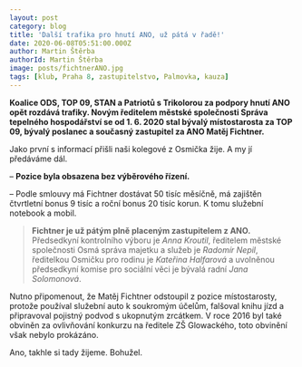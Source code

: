 ```yaml
---
layout: post
category: blog
title: 'Další trafika pro hnutí ANO, už pátá v řadě!'
date: 2020-06-08T05:51:00.000Z
author: Martin Štěrba
authorId: Martin Štěrba
image: posts/fichtnerANO.jpg
tags: [klub, Praha 8, zastupitelstvo, Palmovka, kauza]
---
```


**Koalice ODS, TOP 09, STAN a Patriotů s Trikolorou za podpory hnutí ANO opět rozdává trafiky. Novým ředitelem městské společnosti Správa tepelného hospodářství se od 1. 6. 2020 stal bývalý místostarosta za TOP 09, bývalý poslanec a současný zastupitel za ANO Matěj Fichtner.**

Jako první s informací přišli naši kolegové z Osmička žije. A my jí předáváme dál.

– **Pozice byla obsazena bez výběrového řízení.**

– Podle smlouvy má Fichtner dostávat 50 tisíc měsíčně, má zajištěn čtvrtletní bonus 9 tisíc a roční bonus 20 tisíc korun. K tomu služební notebook a mobil.

> **Fichtner je už pátým plně placeným zastupitelem z ANO.** Předsedkyní kontrolního výboru je *Anna Kroutil*, ředitelem městské společnosti Osmá správa majetku a služeb je *Radomír Nepil*, ředitelkou Osmičku pro rodinu je *Kateřina Halfarová* a uvolněnou předsedkyní komise pro sociální věci je bývalá radní *Jana Solomonová*.

Nutno připomenout, že Matěj Fichtner odstoupil z pozice místostarosty, protože používal služební auto k soukromým účelům, falšoval knihu jízd a připravoval pojistný podvod s ukopnutým zrcátkem. V roce 2016 byl také obviněn za ovlivňování konkurzu na ředitele ZŠ Glowackého, toto obvinění však nebylo prokázáno.

Ano, takhle si tady žijeme. Bohužel.
